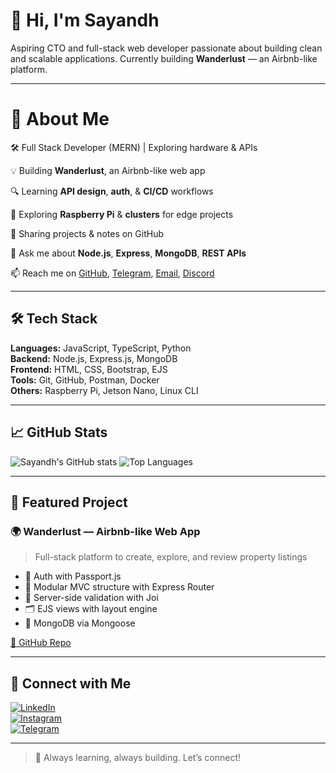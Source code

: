# 👋 Hi, I'm Sayandh

Aspiring CTO and full-stack web developer passionate about building clean and scalable applications. Currently building **Wanderlust** — an Airbnb-like platform.

---

# 👋 About Me

🛠️ Full Stack Developer (MERN) | Exploring hardware & APIs

💡 Building **Wanderlust**, an Airbnb-like web app

🔍 Learning **API design**, **auth**, & **CI/CD** workflows

🧩 Exploring **Raspberry Pi** & **clusters** for edge projects

📘 Sharing projects & notes on GitHub

💬 Ask me about **Node.js**, **Express**, **MongoDB**, **REST APIs**

📫 Reach me on [GitHub](https://github.com/sayandh871), [Telegram](https://t.me/sayandh871), [Email](mailto:saysndh871@gmail.com), [Discord](https://discordapp.com/users/saayih)



---

## 🛠️ Tech Stack

**Languages:** JavaScript, TypeScript, Python  
**Backend:** Node.js, Express.js, MongoDB  
**Frontend:** HTML, CSS, Bootstrap, EJS  
**Tools:** Git, GitHub, Postman, Docker  
**Others:** Raspberry Pi, Jetson Nano, Linux CLI

---

## 📈 GitHub Stats

![Sayandh's GitHub stats](https://github-readme-stats.vercel.app/api?username=sayandh871&show_icons=true&theme=default&hide=prs&count_private=true)
![Top Languages](https://github-readme-stats.vercel.app/api/top-langs/?username=sayandh871&layout=compact&theme=default)

---

## 📌 Featured Project

### 🌍 Wanderlust — Airbnb-like Web App

> Full-stack platform to create, explore, and review property listings

- 🔑 Auth with Passport.js  
- 📁 Modular MVC structure with Express Router  
- 🧪 Server-side validation with Joi  
- 🗂️ EJS views with layout engine  
- 🔧 MongoDB via Mongoose

[🔗 GitHub Repo](https://github.com/sayandh871/wanderlust)

---

## 🔗 Connect with Me

[![LinkedIn](https://img.shields.io/badge/LinkedIn-0077B5?style=flat-square&logo=linkedin&logoColor=white)](https://linkedin.com/in/yourprofile)  
[![Instagram](https://img.shields.io/badge/Instagram-E4405F?style=flat-square&logo=instagram&logoColor=white)](https://instagram.com/yourprofile)  
[![Telegram](https://img.shields.io/badge/Telegram-2CA5E0?style=flat-square&logo=telegram&logoColor=white)](https://t.me/yourusername)

---

> 📍 Always learning, always building. Let’s connect!
